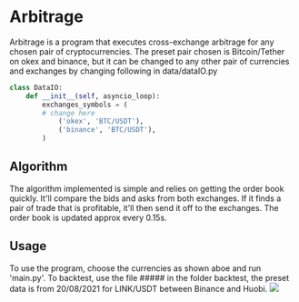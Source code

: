 # Arbitrage

Arbitrage is a program that executes cross-exchange arbitrage for any chosen pair of cryptocurrencies. The preset pair chosen is Bitcoin/Tether on okex and binance, but it can be changed to any other pair of currencies and exchanges by changing following in data/dataIO.py
```python
class DataIO:
    def __init__(self, asyncio_loop):
        exchanges_symbols = (
        # change here
            ('okex', 'BTC/USDT'),
            ('binance', 'BTC/USDT'),
        )
```
## Algorithm
The algorithm implemented is simple and relies on getting the order book quickly. It'll compare the bids and asks from both exchanges. If it finds a pair of trade that is profitable, it'll then send it off to the exchanges. The order book is updated approx every 0.15s.
## Usage
To use the program, choose the currencies as shown aboe and run 'main.py'. To backtest, use the file ##### in the folder backtest, the preset data is from 20/08/2021 for LINK/USDT between Binance and Huobi.
<img src="C:\Users\kelvi\PycharmProjects\Arbitrage\backtest\backtest_profit.png"/>
